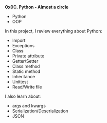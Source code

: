 **0x0C. Python - Almost a circle**

* Python
* OOP

In this project, I review everything about Python:

* Import
* Exceptions
* Class
* Private attribute
* Getter/Setter
* Class method
* Static method
* Inheritance
* Unittest
* Read/Write file

I also learn about:

* args and kwargs
* Serialization/Deserialization
* JSON
